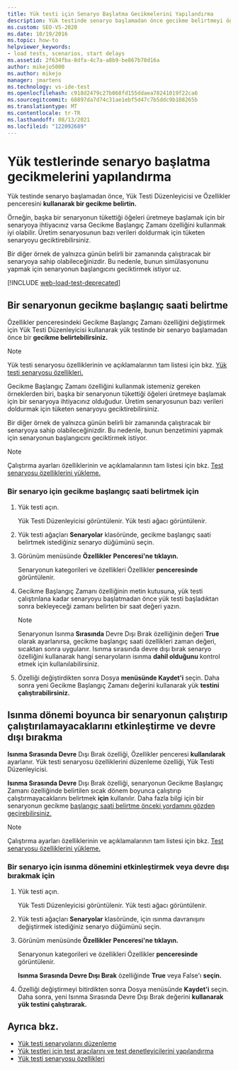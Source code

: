 ```yaml
---
title: Yük testi için Senaryo Başlatma Gecikmelerini Yapılandırma
description: Yük testinde senaryo başlamadan önce gecikme belirtmeyi öğrenmek için Yük Testi Düzenleyicisi ve Özellikler penceresi.
ms.custom: SEO-VS-2020
ms.date: 10/19/2016
ms.topic: how-to
helpviewer_keywords:
- load tests, scenarios, start delays
ms.assetid: 2f634fba-8dfa-4c7a-a8b9-be867b78d16a
author: mikejo5000
ms.author: mikejo
manager: jmartens
ms.technology: vs-ide-test
ms.openlocfilehash: c918d2479c27b068fd155ddaea78241019f22ca6
ms.sourcegitcommit: 68897da7d74c31ae1ebf5d47c7b5ddc9b108265b
ms.translationtype: MT
ms.contentlocale: tr-TR
ms.lasthandoff: 08/13/2021
ms.locfileid: "122092689"
---
```

# <a name="configure-scenario-start-delays-in-load-tests"></a>Yük testlerinde senaryo başlatma gecikmelerini yapılandırma

Yük testinde senaryo başlamadan önce, Yük Testi Düzenleyicisi ve Özellikler penceresini **kullanarak bir gecikme belirtin.**

Örneğin, başka bir senaryonun  tükettiği öğeleri üretmeye başlamak için bir senaryoya ihtiyacınız varsa Gecikme Başlangıç Zamanı özelliğini kullanmak iyi olabilir. Üretim senaryosunun bazı verileri doldurmak için tüketen senaryoyu geciktirebilirsiniz.

Bir diğer örnek de yalnızca günün belirli bir zamanında çalıştıracak bir senaryoya sahip olabileceğinizdir. Bu nedenle, bunun simülasyonunu yapmak için senaryonun başlangıcını geciktirmek istiyor uz.

[!INCLUDE [web-load-test-deprecated](includes/web-load-test-deprecated.md)]

## <a name="specify-the-delay-start-time-of-a-scenario"></a>Bir senaryonun gecikme başlangıç saati belirtme

Özellikler penceresindeki Gecikme Başlangıç Zamanı özelliğini değiştirmek için Yük Testi Düzenleyicisi kullanarak yük testinde  bir senaryo başlamadan önce bir **gecikme belirtebilirsiniz.**

> [!NOTE]
> Yük testi senaryosu özelliklerinin ve açıklamalarının tam listesi için bkz. [Yük testi senaryosu özellikleri.](../test/load-test-scenario-properties.md)

Gecikme Başlangıç Zamanı özelliğini kullanmak istemeniz  gereken örneklerden biri, başka bir senaryonun tükettiği öğeleri üretmeye başlamak için bir senaryoya ihtiyacınız olduğudur. Üretim senaryosunun bazı verileri doldurmak için tüketen senaryoyu geciktirebilirsiniz.

Bir diğer örnek de yalnızca günün belirli bir zamanında çalıştıracak bir senaryoya sahip olabileceğinizdir. Bu nedenle, bunun benzetimini yapmak için senaryonun başlangıcını geciktirmek istiyor.

> [!NOTE]
> Çalıştırma ayarları özelliklerinin ve açıklamalarının tam listesi için bkz. [Test senaryosu özelliklerini yükleme.](../test/load-test-scenario-properties.md)

### <a name="to-specify-the-delay-start-time-for-a-scenario"></a>Bir senaryo için gecikme başlangıç saati belirtmek için

1. Yük testi açın.

     Yük Testi Düzenleyicisi görüntülenir. Yük testi ağacı görüntülenir.

2. Yük testi ağaçları **Senaryolar** klasöründe, gecikme başlangıç saati belirtmek istediğiniz senaryo düğümünü seçin.

3. Görünüm menüsünde **Özellikler** **Penceresi'ne tıklayın.**

     Senaryonun kategorileri ve özellikleri Özellikler **penceresinde** görüntülenir.

4. Gecikme Başlangıç Zamanı  özelliğinin metin kutusuna, yük testi çalıştırılana kadar senaryoyu başlatmadan önce yük testi başladıktan sonra bekleyeceği zamanı belirten bir saat değeri yazın.

    > [!NOTE]
    > Senaryonun Isınma **Sırasında** Devre Dışı Bırak özelliğinin değeri  **True** olarak ayarlanırsa, gecikme başlangıç saati özellikleri zaman değeri, sıcaktan sonra uygulanır. Isınma sırasında devre dışı bırak senaryo özelliğini kullanarak hangi senaryoların isınma **dahil olduğunu** kontrol etmek için kullanılabilirsiniz.

5. Özelliği değiştirdikten sonra Dosya **menüsünde Kaydet'i** seçin.  Daha sonra yeni Gecikme Başlangıç Zamanı değerini kullanarak yük **testini çalıştırabilirsiniz.**

## <a name="enable-and-disable-whether-a-scenario-runs-during-the-warm-up-period"></a>Isınma dönemi boyunca bir senaryonun çalıştırıp çalıştırılamayacaklarını etkinleştirme ve devre dışı bırakma

**Isınma Sırasında Devre** Dışı Bırak özelliği, Özellikler penceresi **kullanılarak** ayarlanır. Yük testi senaryosu özelliklerini düzenleme özelliği, Yük Testi Düzenleyicisi.

**Isınma Sırasında Devre** Dışı Bırak özelliği, senaryonun Gecikme Başlangıç Zamanı özelliğinde belirtilen sıcak dönem boyunca çalıştırıp çalıştırmayacaklarını belirtmek **için** kullanılır. Daha fazla bilgi için bir senaryonun gecikme [başlangıç saati belirtme önceki yordamını gözden geçirebilirsiniz.](#specify-the-delay-start-time-of-a-scenario)

> [!NOTE]
> Çalıştırma ayarları özelliklerinin ve açıklamalarının tam listesi için bkz. [Test senaryosu özelliklerini yükleme.](../test/load-test-scenario-properties.md)

### <a name="to-enable-or-disable-the-warm-up-period-for-a-scenario"></a>Bir senaryo için isınma dönemini etkinleştirmek veya devre dışı bırakmak için

1. Yük testi açın.

     Yük Testi Düzenleyicisi  görüntülenir. Yük testi ağacı görüntülenir.

2. Yük testi ağaçları **Senaryolar** klasöründe, için ısınma davranışını değiştirmek istediğiniz senaryo düğümünü seçin.

3. Görünüm menüsünde **Özellikler** **Penceresi'ne tıklayın.**

     Senaryonun kategorileri ve özellikleri Özellikler **penceresinde** görüntülenir.

     **Isınma Sırasında Devre Dışı Bırak** özelliğinde **True** veya False'ı **seçin.**

4. Özelliği değiştirmeyi bitirdikten sonra Dosya menüsünde **Kaydet'i** seçin.  Daha sonra, yeni Isınma Sırasında Devre Dışı Bırak değerini **kullanarak yük testini çalıştırarak.**

## <a name="see-also"></a>Ayrıca bkz.

- [Yük testi senaryolarını düzenleme](../test/edit-load-test-scenarios.md)
- [Yük testleri için test aracılarını ve test denetleyicilerini yapılandırma](../test/configure-test-agents-and-controllers-for-load-tests.md)
- [Yük testi senaryosu özellikleri](../test/load-test-scenario-properties.md)
